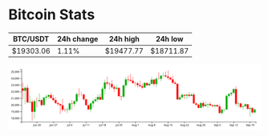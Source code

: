 # Bitcoin Stats

BTC/USDT|24h change|24h high|24h low|
|---|---|---|---|
|$19303.06|1.11%|$19477.77|$18711.87|

<img src="./chart.svg">
